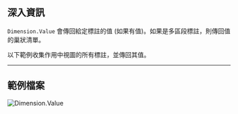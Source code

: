 ## 深入資訊
`Dimension.Value` 會傳回給定標註的值 (如果有值)。如果是多區段標註，則傳回值的巢狀清單。

以下範例收集作用中視圖的所有標註，並傳回其值。
___
## 範例檔案

![Dimension.Value](./Revit.Elements.Dimension.Value_img.jpg)
